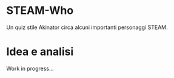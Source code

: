 # STEAM-Who
Un quiz stile Akinator circa alcuni importanti personaggi STEAM.

# Idea e analisi
Work in progress...
